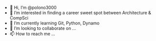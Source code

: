 - 👋 Hi, I’m @polono3000
- 👀 I’m interested in finding a career sweet spot between Architecture & CompSci
- 🌱 I’m currently learning Git, Python, Dynamo
- 💞️ I’m looking to collaborate on ...
- 📫 How to reach me ...

<!---
polono3000/polono3000 is a ✨ special ✨ repository because its `README.md` (this file) appears on your GitHub profile.
You can click the Preview link to take a look at your changes.
--->

